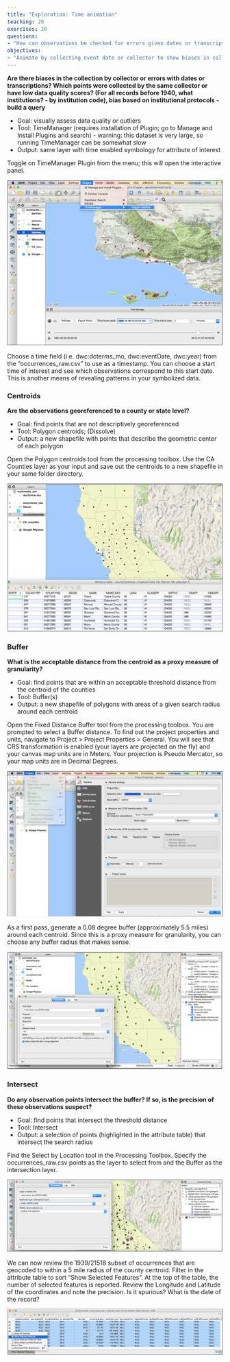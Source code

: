 ```yaml
---
title: "Exploration: Time animation"
teaching: 20
exercises: 20
questions:
- "How can observations be checked for errors given dates or transcriptions?"
objectives:
- "Animate by collecting event date or collector to show biases in collection."
---
```

**Are there biases in the collection by collector or errors with dates or transcriptions? Which points were collected by the same collector or have low data quality scores? (For all records before 1940, what institutions? - by institution code), bias based on institutional protocols - build a query**

* Goal: visually assess data quality or outliers
* Tool: TimeManager (requires installation of Plugin; go to Manage and Install Plugins and search) - warning: this dataset is very large, so running TimeManager can be somewhat slow
* Output: same layer with time enabled symbology for attribute of interest

Toggle on TimeManager Plugin from the menu; this will open the interactive panel. 

![Figure 1.34](https://raw.githubusercontent.com/data-lessons/QGIS-nhcdata-lesson/gh-pages/fig/1.34.png)

Choose a time field (i.e. dwc:dcterms_mo, dwc:eventDate, dwc:year) from the “occurrences_raw.csv” to use as a timestamp. You can choose a start time of interest and see which observations correspond to this start date. This is another means of revealing patterns in your symbolized data.

### Centroids
**Are the observations georeferenced to a county or state level?**

* Goal: find points that are not descriptively georeferenced
* Tool: Polygon centroids; (Dissolve)
* Output: a new shapefile with points that describe the geometric center of each polygon

Open the Polygon centroids tool from the processing toolbox. Use the CA Counties layer as your input and save out the centroids to a new shapefile in your same folder directory.

![Figure 1.35](https://raw.githubusercontent.com/data-lessons/QGIS-nhcdata-lesson/gh-pages/fig/1.35.png)

### Buffer
**What is the acceptable distance from the centroid as a proxy measure of granularity?**

* Goal: find points that are within an acceptable threshold distance from the centroid of the counties
* Tool: Buffer(s)
* Output: a new shapefile of polygons with areas of a given search radius around each centroid

Open the Fixed Distance Buffer tool from the processing toolbox. You are prompted to select a Buffer distance. To find out the project properties and units, navigate to Project > Project Properties > General. You will see that CRS transformation is enabled (your layers are projected on the fly) and your canvas map units are in Meters. Your projection is Pseudo Mercator, so your map units are in Decimal Degrees.

![Figure 1.36](https://raw.githubusercontent.com/data-lessons/QGIS-nhcdata-lesson/gh-pages/fig/1.36.png)

As a first pass, generate a 0.08 degree buffer (approximately 5.5 miles) around each centroid. Since this is a proxy measure for granularity, you can choose any buffer radius that makes sense.

![Figure 1.37](https://raw.githubusercontent.com/data-lessons/QGIS-nhcdata-lesson/gh-pages/fig/1.37.png)

### Intersect
**Do any observation points Intersect the buffer? If so, is the precision of these observations suspect?**

* Goal: find points that intersect the threshold distance
* Tool: Intersect
* Output: a selection of points (highlighted in the attribute table) that intersect the search radius

Find the Select by Location tool in the Processing Toolbox. Specify the occurrences_raw.csv points as the layer to select from and the Buffer as the intersection layer.

![Figure 1.38](https://raw.githubusercontent.com/data-lessons/QGIS-nhcdata-lesson/gh-pages/fig/1.38.png)

We can now review the 1939/21518 subset of occurrences that are geocoded to within a 5 mile radius of the county centroid. Filter in the attribute table to sort “Show Selected Features”. At the top of the table, the number of selected features is reported. Review the Longitude and Latitude of the coordinates and note the precision. Is it spurious? What is the date of the record?

![Figure 1.39](https://raw.githubusercontent.com/data-lessons/QGIS-nhcdata-lesson/gh-pages/fig/1.39.png)
